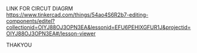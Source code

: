 LINK FOR CIRCUT DIAGRM 
https://www.tinkercad.com/things/54ao4S6R2b7-editing-components/editel?collectionid=OIYJ88OJ3OPN3EA&lessonid=EFU6PEHIXGFUR1J&projectid=OIYJ88OJ3OPN3EA#/lesson-viewer




THAKYOU 

